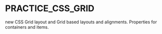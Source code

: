 # PRACTICE_CSS_GRID
new CSS Grid layout and Grid based layouts and alignments. Properties for containers and items.
